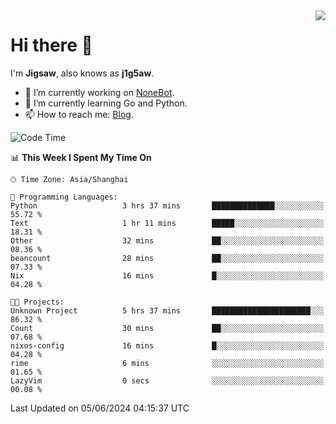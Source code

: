<a href="#">
  <img align="right" src="https://github-readme-stats.vercel.app/api?username=j1g5awi&count_private=true&show_icons=true&title_color=80070B&text_color=B3B3B3&bg_color=212121&icon_color=80070B" />
</a>

# Hi there 👋

I'm **Jigsaw**, also knows as **j1g5aw**.

- 🔭 I’m currently working on [NoneBot](https://github.com/nonebot).
- 🌱 I’m currently learning Go and Python.
- 📫 How to reach me: [Blog](https://blog.maddestroyer.xyz/).

<!--START_SECTION:waka-->
![Code Time](http://img.shields.io/badge/Code%20Time-1%2C462%20hrs%204%20mins-blue)

📊 **This Week I Spent My Time On** 

```text
🕑︎ Time Zone: Asia/Shanghai

💬 Programming Languages: 
Python                   3 hrs 37 mins       ██████████████░░░░░░░░░░░   55.72 % 
Text                     1 hr 11 mins        █████░░░░░░░░░░░░░░░░░░░░   18.31 % 
Other                    32 mins             ██░░░░░░░░░░░░░░░░░░░░░░░   08.36 % 
beancount                28 mins             ██░░░░░░░░░░░░░░░░░░░░░░░   07.33 % 
Nix                      16 mins             █░░░░░░░░░░░░░░░░░░░░░░░░   04.28 % 

🐱‍💻 Projects: 
Unknown Project          5 hrs 37 mins       ██████████████████████░░░   86.32 % 
Count                    30 mins             ██░░░░░░░░░░░░░░░░░░░░░░░   07.68 % 
nixos-config             16 mins             █░░░░░░░░░░░░░░░░░░░░░░░░   04.28 % 
rime                     6 mins              ░░░░░░░░░░░░░░░░░░░░░░░░░   01.65 % 
LazyVim                  0 secs              ░░░░░░░░░░░░░░░░░░░░░░░░░   00.08 % 
```


 Last Updated on 05/06/2024 04:15:37 UTC
<!--END_SECTION:waka-->
